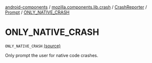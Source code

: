 [android-components](../../../index.md) / [mozilla.components.lib.crash](../../index.md) / [CrashReporter](../index.md) / [Prompt](index.md) / [ONLY_NATIVE_CRASH](./-o-n-l-y_-n-a-t-i-v-e_-c-r-a-s-h.md)

# ONLY_NATIVE_CRASH

`ONLY_NATIVE_CRASH` [(source)](https://github.com/mozilla-mobile/android-components/blob/master/components/lib/crash/src/main/java/mozilla/components/lib/crash/CrashReporter.kt#L172)

Only prompt the user for native code crashes.

